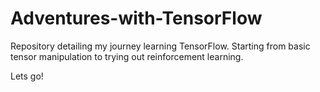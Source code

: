 # Adventures-with-TensorFlow
Repository detailing my journey learning TensorFlow.
Starting from basic tensor manipulation to trying out reinforcement learning.

Lets go!
